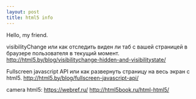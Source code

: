 ```yaml
---
layout: post
title: html5 info
---
```


Hello, my friend.

visibilityChange или как отследить виден ли таб с вашей страницей в браузере пользователя в текущий момент.
http://html5.by/blog/visibilitychange-hidden-and-visibilitystate/

Fullscreen javascript API или как развернуть страницу на весь экран c html5.
http://html5.by/blog/fullscreen-javascript-api/

camera
html5:
https://webref.ru/
http://html5book.ru/html-html5/

